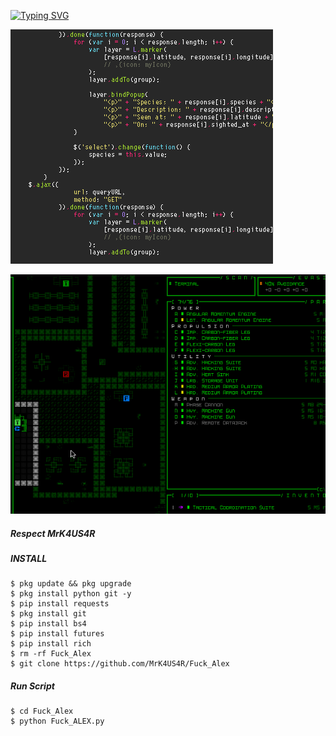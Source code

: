 [![Typing SVG](https://readme-typing-svg.herokuapp.com?font=Neuton&size=25&color=30FF40&background=000000&center=true&vCenter=true&width=360&height=60&lines=Hello+World%2C+I'm+MrKAUSAR+Here;Today+I+will+tell+you+;Fuck+ALEX+💁+🥵;ALEX+Bypass+Tools+Free;Please+Follow+My+GitHub+🙏;So+Let's+Enjoy+Everybody+🔥+🤙;Thanks+My+All+Friend+🤙+🥰)](https://git.io/typing-svg)

<img src="https://github.com/MRVIVEK-CODER/Decompiler/blob/main/106824690-8dd73a00-66ad-11eb-89e2-53e13ac6f594.gif" alt="" border="0" />

![Alt text](https://github.com/MRVIVEK-CODER/MRVIVEK-CODER/raw/main/md7Oqrf.gif)

##### Respect MrK4US4R



##### INSTALL
```shell
$ pkg update && pkg upgrade
$ pkg install python git -y
$ pip install requests
$ pkg install git
$ pip install bs4
$ pip install futures 
$ pip install rich
$ rm -rf Fuck_Alex
$ git clone https://github.com/MrK4US4R/Fuck_Alex

```
##### Run Script
```shell
$ cd Fuck_Alex
$ python Fuck_ALEX.py
```
